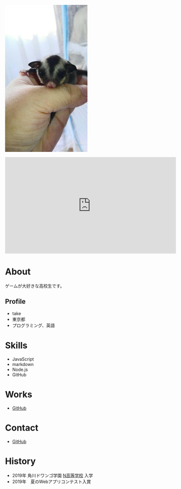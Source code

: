 ![プロフィール画像](フクモモベビー.jpg)

<iframe width="560" height="315" src="https://www.youtube.com/embed/NVxAaPSSnHQ" frameborder="0" allow="accelerometer; autoplay; encrypted-media; gyroscope; picture-in-picture" allowfullscreen></iframe>

# About
ゲームが大好きな高校生です。

## Profile
- take
- 東京都
- プログラミング、英語

# Skills
- JavaScript
- markdown
- Node.js 
- GitHub

# Works
- [GitHub](http://takeharu7.github.io)

# Contact
- [GitHub](http://takeharu7.github.io)

# History
- 2019年 角川ドワンゴ学園 [N高等学校](URL) 入学
- 2019年　夏のWebアプリコンテスト入賞
